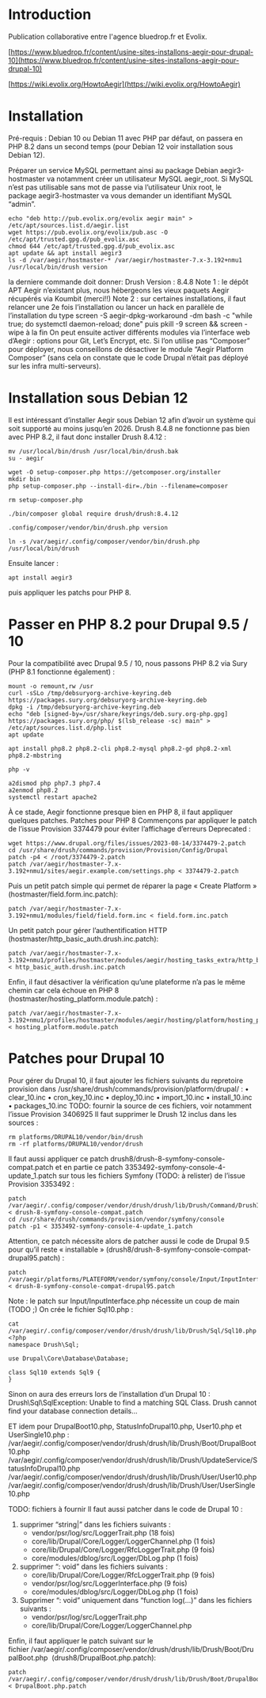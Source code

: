 # Introduction
Publication collaborative entre l'agence bluedrop.fr et Evolix.

[https://www.bluedrop.fr/content/usine-sites-installons-aegir-pour-drupal-10](https://www.bluedrop.fr/content/usine-sites-installons-aegir-pour-drupal-10) 

[https://wiki.evolix.org/HowtoAegir](https://wiki.evolix.org/HowtoAegir)

# Installation
Pré-requis : Debian 10 ou Debian 11 avec PHP par défaut, on passera en PHP 8.2 dans un second temps (pour Debian 12 voir installation sous Debian 12).

Préparer un service MySQL permettant ainsi au package Debian aegir3-hostmaster va notamment créer un utilisateur MySQL aegir_root. 
Si MySQL n’est pas utilisable sans mot de passe via l’utilisateur Unix root, le package aegir3-hostmaster va vous demander un identifiant MySQL “admin”.
```
echo "deb http://pub.evolix.org/evolix aegir main" > /etc/apt/sources.list.d/aegir.list
wget https://pub.evolix.org/evolix/pub.asc -O /etc/apt/trusted.gpg.d/pub_evolix.asc
chmod 644 /etc/apt/trusted.gpg.d/pub_evolix.asc
apt update && apt install aegir3
ls -d /var/aegir/hostmaster-* /var/aegir/hostmaster-7.x-3.192+nmu1
/usr/local/bin/drush version
``` 
la derniere commande doit donner:  Drush Version   :  8.4.8
Note 1 : le dépôt APT Aegir n’existant plus, nous hébergeons les vieux paquets Aegir récupérés via Koumbit (merci!!)
Note 2 : sur certaines installations, il faut relancer une 2e fois l’installation ou lancer un hack en parallèle de l’installation du type screen -S aegir-dpkg-workaround -dm bash -c "while true; do systemctl daemon-reload; done" puis pkill -9 screen && screen -wipe à la fin
On peut ensuite activer différents modules via l’interface web d’Aegir : options pour Git, Let’s Encrypt, etc.
Si l’on utilise pas “Composer” pour déployer, nous conseillons de désactiver le module “Aegir Platform Composer” (sans cela on constate que le code Drupal n’était pas déployé sur les infra multi-serveurs).

# Installation sous Debian 12
Il est intéressant d’installer Aegir sous Debian 12 afin d’avoir un système qui soit supporté au moins jusqu’en 2026.
Drush 8.4.8 ne fonctionne pas bien avec PHP 8.2, il faut donc installer Drush 8.4.12 :
```
mv /usr/local/bin/drush /usr/local/bin/drush.bak
su - aegir

wget -O setup-composer.php https://getcomposer.org/installer
mkdir bin
php setup-composer.php --install-dir=./bin --filename=composer

rm setup-composer.php

./bin/composer global require drush/drush:8.4.12

.config/composer/vendor/bin/drush.php version

ln -s /var/aegir/.config/composer/vendor/bin/drush.php /usr/local/bin/drush
```

Ensuite lancer :
```
apt install aegir3
```

puis appliquer les patchs pour PHP 8.

# Passer en PHP 8.2 pour Drupal 9.5 / 10
Pour la compatibilité avec Drupal 9.5 / 10, nous passons PHP 8.2 via Sury (PHP 8.1 fonctionne également) :
```
mount -o remount,rw /usr
curl -sSLo /tmp/debsuryorg-archive-keyring.deb https://packages.sury.org/debsuryorg-archive-keyring.deb
dpkg -i /tmp/debsuryorg-archive-keyring.deb
echo "deb [signed-by=/usr/share/keyrings/deb.sury.org-php.gpg] https://packages.sury.org/php/ $(lsb_release -sc) main" > /etc/apt/sources.list.d/php.list
apt update

apt install php8.2 php8.2-cli php8.2-mysql php8.2-gd php8.2-xml php8.2-mbstring

php -v

a2dismod php php7.3 php7.4
a2enmod php8.2
systemctl restart apache2
```

À ce stade, Aegir fonctionne presque bien en PHP 8, il faut appliquer quelques patches.
Patches pour PHP 8
Commençons par appliquer le patch de l’issue Provision 3374479 pour éviter l’affichage d’erreurs Deprecated :
```
wget https://www.drupal.org/files/issues/2023-08-14/3374479-2.patch
cd /usr/share/drush/commands/provision/Provision/Config/Drupal
patch -p4 < /root/3374479-2.patch
patch /var/aegir/hostmaster-7.x-3.192+nmu1/sites/aegir.example.com/settings.php < 3374479-2.patch
```

Puis un petit patch simple qui permet de réparer la page « Create Platform » (hostmaster/field.form.inc.patch):
```
patch /var/aegir/hostmaster-7.x-3.192+nmu1/modules/field/field.form.inc < field.form.inc.patch
```

Un petit patch pour gérer l’authentification HTTP (hostmaster/http_basic_auth.drush.inc.patch):
```
patch /var/aegir/hostmaster-7.x-3.192+nmu1/profiles/hostmaster/modules/aegir/hosting_tasks_extra/http_basic_auth/drush/http_basic_auth.drush.inc < http_basic_auth.drush.inc.patch
```

Enfin, il faut désactiver la vérification qu’une plateforme n’a pas le même chemin car cela échoue en PHP 8 (hostmaster/hosting_platform.module.patch) :
```
patch /var/aegir/hostmaster-7.x-3.192+nmu1/profiles/hostmaster/modules/aegir/hosting/platform/hosting_platform.module < hosting_platform.module.patch
```

# Patches pour Drupal 10
Pour gérer du Drupal 10, il faut ajouter les fichiers suivants du repretoire provision  dans /usr/share/drush/commands/provision/platform/drupal/ :
    • clear_10.inc
    • cron_key_10.inc
    • deploy_10.inc
    • import_10.inc
    • install_10.inc
    • packages_10.inc
TODO: fournir la source de ces fichiers, voir notamment l’issue Provision 3406925
Il faut supprimer le Drush 12 inclus dans les sources :
```
rm platforms/DRUPAL10/vendor/bin/drush
rm -rf platforms/DRUPAL10/vendor/drush
```
Il faut aussi appliquer ce patch drush8/drush-8-symfony-console-compat.patch et en partie ce patch 3353492-symfony-console-4-update_1.patch sur tous les fichiers Symfony (TODO: à relister) de l’issue Provision 3353492 :
```
patch /var/aegir/.config/composer/vendor/drush/drush/lib/Drush/Command/DrushInputAdapter.php < drush-8-symfony-console-compat.patch
cd /usr/share/drush/commands/provision/vendor/symfony/console
patch -p1 < 3353492-symfony-console-4-update_1.patch
```
Attention, ce patch nécessite alors de patcher aussi le code de Drupal 9.5 pour qu’il reste « installable »  (drush8/drush-8-symfony-console-compat-drupal95.patch) :
```
patch /var/aegir/platforms/PLATEFORM/vendor/symfony/console/Input/InputInterface.php < drush-8-symfony-console-compat-drupal95.patch
```
Note : le patch sur Input/InputInterface.php nécessite un coup de main (TODO ;)
On crée le fichier Sql10.php :
```
cat /var/aegir/.config/composer/vendor/drush/drush/lib/Drush/Sql/Sql10.php
<?php
namespace Drush\Sql;

use Drupal\Core\Database\Database;

class Sql10 extends Sql9 {
}
```

Sinon on aura des erreurs lors de l’installation d’un Drupal 10 :
Drush\Sql\SqlException: Unable to find a matching SQL Class. Drush cannot find your database connection details...

ET idem pour DrupalBoot10.php, StatusInfoDrupal10.php, User10.php et UserSingle10.php :
/var/aegir/.config/composer/vendor/drush/drush/lib/Drush/Boot/DrupalBoot10.php /var/aegir/.config/composer/vendor/drush/drush/lib/Drush/UpdateService/StatusInfoDrupal10.php /var/aegir/.config/composer/vendor/drush/drush/lib/Drush/User/User10.php /var/aegir/.config/composer/vendor/drush/drush/lib/Drush/User/UserSingle10.php

TODO: fichiers à fournir
Il faut aussi patcher dans le code de Drupal 10 :
1. supprimer “string|” dans les fichiers suivants :
    - vendor/psr/log/src/LoggerTrait.php (18 fois)
    - core/lib/Drupal/Core/Logger/LoggerChannel.php (1 fois)
    - core/lib/Drupal/Core/Logger/RfcLoggerTrait.php (9 fois)
    - core/modules/dblog/src/Logger/DbLog.php (1 fois)
2. supprimer “: void” dans les fichiers suivants :
    - core/lib/Drupal/Core/Logger/RfcLoggerTrait.php (9 fois)
    - vendor/psr/log/src/LoggerInterface.php (9 fois)
    - core/modules/dblog/src/Logger/DbLog.php (1 fois)
3. Supprimer “: void” uniquement dans “function log(…)” dans les fichiers suivants :
    - vendor/psr/log/src/LoggerTrait.php
    - core/lib/Drupal/Core/Logger/LoggerChannel.php

Enfin, il faut appliquer le patch suivant sur le fichier /var/aegir/.config/composer/vendor/drush/drush/lib/Drush/Boot/DrupalBoot.php  (drush8/DrupalBoot.php.patch):
```
patch /var/aegir/.config/composer/vendor/drush/drush/lib/Drush/Boot/DrupalBoot.php < DrupalBoot.php.patch
```
